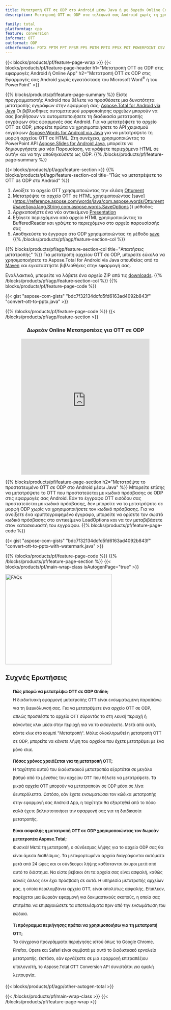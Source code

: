 ```yaml
---
title: Μετατροπή OTT σε ODP στο Android μέσω Java ή με δωρεάν Online Converter
description: Μετατροπή OTT σε ODP στα τηλέφωνά σας Android χωρίς τη χρήση του Microsoft Word του PowerPoint ή διαδικτυακά. Δοκιμάστε γρήγορα τον δωρεάν διαδικτυακό μετατροπέα OTT σε ODP πριν ενσωματώσετε τον κώδικα.

family: total
platformtag: cpp
feature: conversion
informat: OTT
outformat: ODP
otherformats: POTX PPTM PPT PPSM PPS POTM PPTX PPSX POT POWERPOINT CSV DIF FODS ODS SXC TSV XLAM XLTM EXCEL XLS XLSB XLSM XLSX XLT XLTM XLTX
---
```

{{< blocks/products/pf/feature-page-wrap >}}
{{< blocks/products/pf/feature-page-header h1="Μετατροπή OTT σε ODP στις εφαρμογές Android ή Online App" h2="Μετατροπή OTT σε ODP στις Εφαρμογές σας Android χωρίς εγκατάσταση του Microsoft Word<sup>&reg;</sup> ή του PowerPoint" >}}

{{% blocks/products/pf/feature-page-summary %}}
Είστε προγραμματιστής Android που θέλετε να προσθέσετε μια δυνατότητα μετατροπής εγγράφων στην εφαρμογή σας; [Aspose.Total for Android via Java](https://products.aspose.com/total/android-java/) Οι βιβλιοθήκες αυτοματισμού μορφοποίησης αρχείων μπορούν να σας βοηθήσουν να αυτοματοποιήσετε τη διαδικασία μετατροπής εγγράφων στις εφαρμογές σας Android. Για να μετατρέψετε το αρχείο OTT σε ODP, μπορείτε πρώτα να χρησιμοποιήσετε το API χειρισμού εγγράφων [Aspose.Words for Android via Java](https://products.aspose.com/words/android-java/) για να μετατρέψετε τη μορφή αρχείου OTT σε HTML. Στη συνέχεια, χρησιμοποιώντας το PowerPoint API [Aspose.Slides for Android Java](https://products.aspose.com/slides/android-java/), μπορείτε να δημιουργήσετε μια νέα Παρουσίαση, να γράψετε περιεχόμενο HTML σε αυτήν και να την αποθηκεύσετε ως ODP. 
{{% /blocks/products/pf/feature-page-summary  %}}

{{< blocks/products/pf/agp/feature-section >}}
{{% blocks/products/pf/agp/feature-section-col title="Πώς να μετατρέψετε το OTT σε ODP στο Android" %}}
1. Ανοίξτε το αρχείο OTT χρησιμοποιώντας την κλάση [Ottument](https://reference.aspose.com/words/java/com.aspose.words/Ottument)
2. Μετατρέψτε το αρχείο OTT σε HTML χρησιμοποιώντας [save](https://reference.aspose.com/words/java/com.aspose.words/Ottument#save(java.lang.String,com.aspose.words.SaveOptions )) μέθοδος
3. Αρχικοποιήστε ένα νέο αντικείμενο [Presentation](https://reference.aspose.com/slides/java/com.aspose.slides/Presentation)
5. Εξάγετε περιεχόμενο από αρχείο HTML χρησιμοποιώντας το BufferedReader και γράψτε το περιεχόμενο στο αρχείο παρουσίασής σας
6. Αποθηκεύστε το έγγραφο στο ODP χρησιμοποιώντας τη μέθοδο [save](https://reference.aspose.com/slides/java/com.aspose.slides/Presentation#save-java.io.OutputStream-int-)
{{% /blocks/products/pf/agp/feature-section-col %}}

{{% blocks/products/pf/agp/feature-section-col title="Απαιτήσεις μετατροπής" %}}
Για μετατροπή αρχείου OTT σε ODP, μπορείτε εύκολα να χρησιμοποιήσετε το Aspose.Total for Android via Java απευθείας από το [Maven](https://releases.aspose.com/total/java/) και εγκαταστήστε βιβλιοθήκες στην εφαρμογή σας.

Εναλλακτικά, μπορείτε να λάβετε ένα αρχείο ZIP από τις [downloads](https://releases.aspose.com/total/androidjava).
{{% /blocks/products/pf/agp/feature-section-col %}}
{{% blocks/products/pf/feature-page-code %}}

{{< gist "aspose-com-gists" "bdc7f32134dcfd5fd6163ad4092b843f" "convert-ott-to-pptx.java" >}}



{{% /blocks/products/pf/feature-page-code %}}
{{< /blocks/products/pf/agp/feature-section >}}

<div class="container-fluid agp-content bg-white aboutfile box-1 vh100 section nopbtm">
<div class=container>
<div class=row>
<div class="demobox tc col-md-12 padding-0" align="center">

<h3>Δωρεάν Online Μετατροπέας για OTT σε ODP</h3>

<iframe title="Εργαλείο μετατροπής odp σε ott" style="border: none; height: 426px;" scrolling="no" src="https://total-conversion-app-65z5r2lp.qa.k8s.dynabic.com/?to=odp&from=ott" id="child-iframe" width="80%"></iframe>

</div></div>
</div></div>

{{% blocks/products/pf/feature-page-section  h2="Μετατρέψτε το προστατευμένο OTT σε ODP στο Android μέσω Java" %}}
Μπορείτε επίσης να μετατρέψετε το OTT που προστατεύεται με κωδικό πρόσβασης σε ODP στις εφαρμογές σας Android. Εάν το έγγραφο OTT εισόδου σας προστατεύεται με κωδικό πρόσβασης, δεν μπορείτε να το μετατρέψετε σε μορφή ODP χωρίς να χρησιμοποιήσετε τον κωδικό πρόσβασης. Για να ανοίξετε ένα κρυπτογραφημένο έγγραφο, μπορείτε να ορίσετε τον σωστό κωδικό πρόσβασης στο αντικείμενο LoadOptions και να τον μεταβιβάσετε στον κατασκευαστή του εγγράφου.
{{% blocks/products/pf/feature-page-code %}}

{{< gist "aspose-com-gists" "bdc7f32134dcfd5fd6163ad4092b843f" "convert-ott-to-pptx-with-watermark.java" >}}

{{% /blocks/products/pf/feature-page-code  %}}
{{% /blocks/products/pf/feature-page-section %}}
{{< blocks/products/pf/main-wrap-class isAutogenPage="true" >}}
<style>.howtolist li{margin-right: 0!important;line-height: 26px;position: relative;margin-bottom: 10px;font-size: 13px;list-style-type: none;}</style>
<div class="col-md-12 tl bg-gray-dark howtolist section">
  <a class="anchor" name="faqpage"></a>
  <div class="container tl dflex" itemscope="" itemtype="https://schema.org/FAQPage">
      <div class="col-md-4 howtosectiongfx">
          <img class="social-panel-hide-on-mobile" src="https://www.groupdocs.cloud/templates/brand/images/groupdocs/conversion/groupdocs_conversion-brand.png" alt="FAQs" width="335" height="283">
      </div>
      <div class="howtosection col-md-8">
          <div>
              <h2>Συχνές Ερωτήσεις</h2>
              <ul>
                  <li itemscope="" itemprop="mainEntity" itemtype="https://schema.org/Question">
                      <div>
                          <span itemprop="name"><b>Πώς μπορώ να μετατρέψω OTT σε ODP Online;</b></span>
                      </div>
                      <div itemscope="" itemprop="acceptedAnswer" itemtype="https://schema.org/Answer">
                          <span itemprop="text">Η διαδικτυακή εφαρμογή μετατροπής OTT είναι ενσωματωμένη παραπάνω για τη διευκόλυνσή σας. Για να μετατρέψετε ένα αρχείο OTT σε ODP, απλώς προσθέστε το αρχείο OTT σύροντάς το στη λευκή περιοχή ή κάνοντας κλικ μέσα στην περιοχή για να το εισαγάγετε. Μετά από αυτό, κάντε κλικ στο κουμπί "Μετατροπή". Μόλις ολοκληρωθεί η μετατροπή OTT σε ODP, μπορείτε να κάνετε λήψη του αρχείου που έχετε μετατρέψει με ένα μόνο κλικ.</span>
                      </div>
                  </li>
                  <li itemscope="" itemprop="mainEntity" itemtype="https://schema.org/Question">
                      <div>
                          <span itemprop="name"><b>Πόσος χρόνος χρειάζεται για τη μετατροπή OTT;</b></span>
                      </div>
                      <div itemscope="" itemprop="acceptedAnswer" itemtype="https://schema.org/Answer">
                          <span itemprop="text">Η ταχύτητα αυτού του διαδικτυακού μετατροπέα εξαρτάται σε μεγάλο βαθμό από το μέγεθος του αρχείου OTT που θέλετε να μετατρέψετε. Τα μικρά αρχεία OTT μπορούν να μετατραπούν σε ODP μέσα σε λίγα δευτερόλεπτα. Ωστόσο, εάν έχετε ενσωματώσει τον κώδικα μετατροπής στην εφαρμογή σας Android App, η ταχύτητα θα εξαρτηθεί από το πόσο καλά έχετε βελτιστοποιήσει την εφαρμογή σας για τη διαδικασία μετατροπής.</span>
                      </div>
                  </li>
                  <li itemscope="" itemprop="mainEntity" itemtype="https://schema.org/Question">
                      <div>
                          <span itemprop="name"><b>Είναι ασφαλής η μετατροπή OTT σε ODP χρησιμοποιώντας τον δωρεάν μετατροπέα Aspose.Total;</b></span>
                      </div>
                      <div itemscope="" itemprop="acceptedAnswer" itemtype="https://schema.org/Answer">
                          <span itemprop="text">Φυσικά! Μετά τη μετατροπή, ο σύνδεσμος λήψης για το αρχείο ODP σας θα είναι άμεσα διαθέσιμος. Τα μεταφορτωμένα αρχεία διαγράφονται αυτόματα μετά από 24 ώρες και οι σύνδεσμοι λήψης καθίστανται άκυροι μετά από αυτό το διάστημα. Να είστε βέβαιοι ότι τα αρχεία σας είναι ασφαλή, καθώς κανείς άλλος δεν έχει πρόσβαση σε αυτά. Η υπηρεσία μετατροπής αρχείων μας, η οποία περιλαμβάνει αρχεία OTT, είναι απολύτως ασφαλής. Επιπλέον, παρέχεται μια δωρεάν εφαρμογή για δοκιμαστικούς σκοπούς, η οποία σας επιτρέπει να επιβεβαιώσετε τα αποτελέσματα πριν από την ενσωμάτωση του κώδικα.</span>
                      </div>
                  </li>                 
                  <li itemscope="" itemprop="mainEntity" itemtype="https://schema.org/Question">
                      <div>
                          <span itemprop="name"><b>Τι πρόγραμμα περιήγησης πρέπει να χρησιμοποιήσω για τη μετατροπή OTT;</b></span>
                      </div>
                      <div itemscope="" itemprop="acceptedAnswer" itemtype="https://schema.org/Answer">
                          <span itemprop="text">Τα σύγχρονα προγράμματα περιήγησης ιστού όπως τα Google Chrome, Firefox, Opera και Safari είναι συμβατά με αυτό το διαδικτυακό εργαλείο μετατροπής. Ωστόσο, εάν εργάζεστε σε μια εφαρμογή επιτραπέζιου υπολογιστή, το Aspose.Total OTT Conversion API συνιστάται για ομαλή λειτουργία.</span>
                      </div>
                  </li>
              </ul>
          </div>
      </div>
  </div>
{{< blocks/products/pf/agp/other-autogen-total >}}

{{< /blocks/products/pf/main-wrap-class >}}
{{< /blocks/products/pf/feature-page-wrap >}}